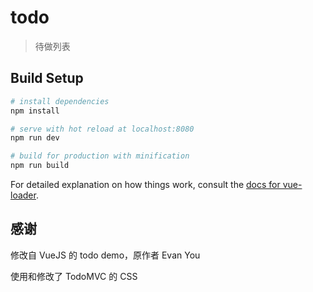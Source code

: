 # todo

> 待做列表

## Build Setup

``` bash
# install dependencies
npm install

# serve with hot reload at localhost:8080
npm run dev

# build for production with minification
npm run build
```

For detailed explanation on how things work, consult the [docs for vue-loader](http://vuejs.github.io/vue-loader).

## 感谢

修改自 VueJS 的 todo demo，原作者 Evan You

使用和修改了 TodoMVC 的 CSS
